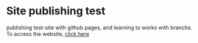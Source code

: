 # Site publishing test
publishing test-site with github pages, and learning to works with branchs.
To access the website, [click here](https://as-gaspar.github.io/bugdroid-site-test/) 
